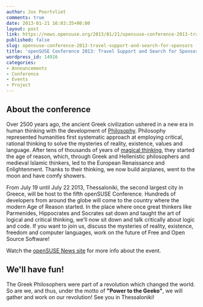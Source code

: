 ```yaml
---
author: Jos Poortvliet
comments: true
date: 2013-01-21 16:03:35+00:00
layout: post
link: https://news.opensuse.org/2013/01/21/opensuse-conference-2013-travel-support-and-search-for-sponsors/
published: false
slug: opensuse-conference-2013-travel-support-and-search-for-sponsors
title: 'openSUSE Conference 2013: Travel Support and Search for Sponsors'
wordpress_id: 14916
categories:
- Announcements
- Conference
- Events
- Project
---
```


## About the conference


Over 2500 years ago, the ancient Greek civilization ushered in a new era in human thinking with the development of [Philosophy](//en.wikipedia.org/wiki/Philosophy). Philosophy represented humanities first systematic approach at employing critical, rational thinking to solve the mysteries of reality, existence, values and language. After tens of thousands of years of [magical thinking](//en.wikipedia.org/wiki/Magical_thinking), they started the age of reason, which, through Greek and Hellenistic philosophers and medieval Islamic thinkers, led to the European Renaissance and Enlightenment. Thanks to their thinking, we now build airplanes, went to the moon and have comfy showers.

From July 19 until July 22 2013, Thessaloniki, the second largest city in Greece, will be host to the fifth openSUSE Conference. Hundreds of developers from around the globe will come to the country where the modern Age of Reason started. In the place where once great thinkers like Parmenides, Hippocrates and Socrates sat down and taught the art of logical and critical thinking, we'll now sit down and talk critically about logic and code. If you want to join us, discuss the mysteries of reality, existence, freedom and computer languages, work on the future of Free and Open Source Software!

Watch the [openSUSE News site](//news.opensuse.org) for more info about the event.


## We'll have fun!


The Greek Philosophers were part of a revolution which changed the world. So are we, and thus, under the motto of **"Power to the Geeko"**, we will gather and work on our revolution! See you in Thessaloniki!
